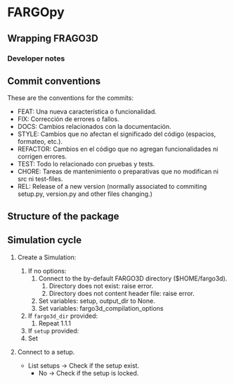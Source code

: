 # FARGOpy
## Wrapping FRAGO3D
### Developer notes

## Commit conventions

These are the conventions for the commits:

- FEAT: Una nueva característica o funcionalidad.
- FIX: Corrección de errores o fallos.
- DOCS: Cambios relacionados con la documentación.
- STYLE: Cambios que no afectan el significado del código (espacios, formateo, etc.).
- REFACTOR: Cambios en el código que no agregan funcionalidades ni corrigen errores.
- TEST: Todo lo relacionado con pruebas y tests.
- CHORE: Tareas de mantenimiento o preparativas que no modifican ni src ni test-files.
- REL: Release of a new version (normally associated to commiting setup.py, version.py and other files changing.)

## Structure of the package

## Simulation cycle

1. Create a Simulation:
    1. If no options:
        1. Connect to the by-default FARGO3D directory ($HOME/fargo3d).
            1. Directory does not exist: raise error.
            2. Directory does not content header file: raise error.
        2. Set variables: setup, output_dir to None.
        3. Set variables: fargo3d_compilation_options
    2. If `fargo3d_dir` provided:
        1. Repeat 1.1.1
    3. If `setup` provided:
      1. Set   

1. Connect to a setup.
   - List setups
   -> Check if the setup exist.
      - No
   -> Check if the setup is locked.



